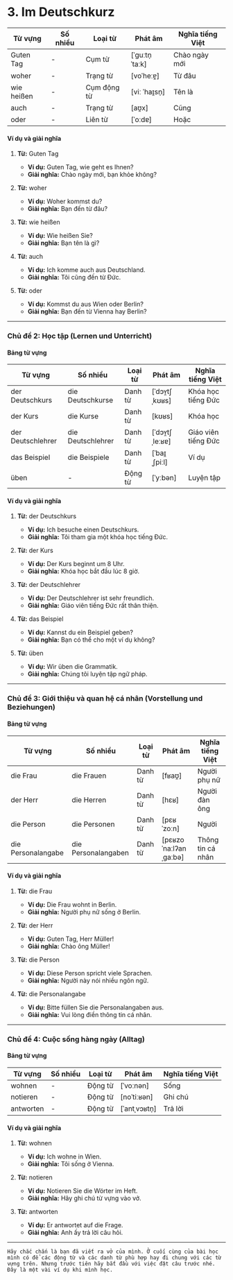 # 3. Im Deutschkurz
|**Từ vựng**|**Số nhiều**|**Loại từ**|**Phát âm**|**Nghĩa tiếng Việt**|
|---|---|---|---|---|
|Guten Tag|-|Cụm từ|[ˈɡuːtn̩ ˈtaːk]|Chào ngày mới|
|woher|-|Trạng từ|[voˈheːɐ̯]|Từ đâu|
|wie heißen|-|Cụm động từ|[viː ˈhaɪ̯sn̩]|Tên là|
|auch|-|Trạng từ|[aʊ̯x]|Cũng|
|oder|-|Liên từ|[ˈoːdɐ]|Hoặc|

#### **Ví dụ và giải nghĩa**

1. **Từ:** Guten Tag
    
    - **Ví dụ:** Guten Tag, wie geht es Ihnen?
    - **Giải nghĩa:** Chào ngày mới, bạn khỏe không?
2. **Từ:** woher
    
    - **Ví dụ:** Woher kommst du?
    - **Giải nghĩa:** Bạn đến từ đâu?
3. **Từ:** wie heißen
    
    - **Ví dụ:** Wie heißen Sie?
    - **Giải nghĩa:** Bạn tên là gì?
4. **Từ:** auch
    
    - **Ví dụ:** Ich komme auch aus Deutschland.
    - **Giải nghĩa:** Tôi cũng đến từ Đức.
5. **Từ:** oder
    
    - **Ví dụ:** Kommst du aus Wien oder Berlin?
    - **Giải nghĩa:** Bạn đến từ Vienna hay Berlin?

---

### **Chủ đề 2: Học tập (Lernen und Unterricht)**

#### **Bảng từ vựng**

|**Từ vựng**|**Số nhiều**|**Loại từ**|**Phát âm**|**Nghĩa tiếng Việt**|
|---|---|---|---|---|
|der Deutschkurs|die Deutschkurse|Danh từ|[ˈdɔʏ̯tʃˌkʊʁs]|Khóa học tiếng Đức|
|der Kurs|die Kurse|Danh từ|[kʊʁs]|Khóa học|
|der Deutschlehrer|die Deutschlehrer|Danh từ|[ˈdɔʏ̯tʃˌleːʁɐ]|Giáo viên tiếng Đức|
|das Beispiel|die Beispiele|Danh từ|[ˈbaɪ̯ˌʃpiːl]|Ví dụ|
|üben|-|Động từ|[ˈyːbən]|Luyện tập|

#### **Ví dụ và giải nghĩa**

1. **Từ:** der Deutschkurs
    
    - **Ví dụ:** Ich besuche einen Deutschkurs.
    - **Giải nghĩa:** Tôi tham gia một khóa học tiếng Đức.
2. **Từ:** der Kurs
    
    - **Ví dụ:** Der Kurs beginnt um 8 Uhr.
    - **Giải nghĩa:** Khóa học bắt đầu lúc 8 giờ.
3. **Từ:** der Deutschlehrer
    
    - **Ví dụ:** Der Deutschlehrer ist sehr freundlich.
    - **Giải nghĩa:** Giáo viên tiếng Đức rất thân thiện.
4. **Từ:** das Beispiel
    
    - **Ví dụ:** Kannst du ein Beispiel geben?
    - **Giải nghĩa:** Bạn có thể cho một ví dụ không?
5. **Từ:** üben
    
    - **Ví dụ:** Wir üben die Grammatik.
    - **Giải nghĩa:** Chúng tôi luyện tập ngữ pháp.

---

### **Chủ đề 3: Giới thiệu và quan hệ cá nhân (Vorstellung und Beziehungen)**

#### **Bảng từ vựng**

|**Từ vựng**|**Số nhiều**|**Loại từ**|**Phát âm**|**Nghĩa tiếng Việt**|
|---|---|---|---|---|
|die Frau|die Frauen|Danh từ|[fʁaʊ̯]|Người phụ nữ|
|der Herr|die Herren|Danh từ|[hɛʁ]|Người đàn ông|
|die Person|die Personen|Danh từ|[pɛʁˈzoːn]|Người|
|die Personalangabe|die Personalangaben|Danh từ|[pɛʁzoˈnaːlʔanˌɡaːbə]|Thông tin cá nhân|

#### **Ví dụ và giải nghĩa**

1. **Từ:** die Frau
    
    - **Ví dụ:** Die Frau wohnt in Berlin.
    - **Giải nghĩa:** Người phụ nữ sống ở Berlin.
2. **Từ:** der Herr
    
    - **Ví dụ:** Guten Tag, Herr Müller!
    - **Giải nghĩa:** Chào ông Müller!
3. **Từ:** die Person
    
    - **Ví dụ:** Diese Person spricht viele Sprachen.
    - **Giải nghĩa:** Người này nói nhiều ngôn ngữ.
4. **Từ:** die Personalangabe
    
    - **Ví dụ:** Bitte füllen Sie die Personalangaben aus.
    - **Giải nghĩa:** Vui lòng điền thông tin cá nhân.

---

### **Chủ đề 4: Cuộc sống hàng ngày (Alltag)**

#### **Bảng từ vựng**

|**Từ vựng**|**Số nhiều**|**Loại từ**|**Phát âm**|**Nghĩa tiếng Việt**|
|---|---|---|---|---|
|wohnen|-|Động từ|[ˈvoːnən]|Sống|
|notieren|-|Động từ|[noˈtiːʁən]|Ghi chú|
|antworten|-|Động từ|[ˈantˌvɔʁtn̩]|Trả lời|

#### **Ví dụ và giải nghĩa**

1. **Từ:** wohnen
    
    - **Ví dụ:** Ich wohne in Wien.
    - **Giải nghĩa:** Tôi sống ở Vienna.
2. **Từ:** notieren
    
    - **Ví dụ:** Notieren Sie die Wörter im Heft.
    - **Giải nghĩa:** Hãy ghi chú từ vựng vào vở.
3. **Từ:** antworten
    
    - **Ví dụ:** Er antwortet auf die Frage.
    - **Giải nghĩa:** Anh ấy trả lời câu hỏi.
---
`Hãy chắc chắn là bạn đã viết ra vở của mình. Ở cuối cùng của bài học mình có để các động từ và các danh từ phù hợp hay đi chung với các từ vựng trên. Nhưng trước tiên hãy bắt đầu với việc đặt câu trước nhé. Đây là một vài ví dụ khi mình học. `
